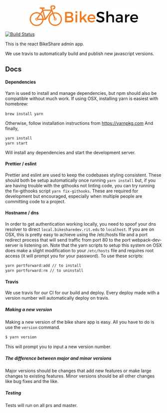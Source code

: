 <p align="center"><img width="350px" src ="https://raw.githubusercontent.com/rit-bikeshare/admin/master/src/img/logo.png" /></p>

[![Build Status](https://travis-ci.org/rit-bikeshare/admin.svg?branch=master)](https://travis-ci.org/rit-bikeshare/admin)

This is the react BikeShare admin app.

We use travis to automatically build and publish new javascript versions.

## Docs

#### Dependencies
Yarn is used to install and manage dependencies, but npm should also be compatible without much work.
If using OSX, installing yarn is easiest with homebrew:

```brew install yarn```

Otherwise, follow installation instructions from https://yarnpkg.com
And finally,

```
yarn install
yarn start
```

Will install any dependencies and start the development server. 

#### Prettier / eslint
Prettier and eslint are used to keep the codebases styling consistent. These should both be setup automatically once running `yarn install` but, if you are having trouble with the githooks not linting code, you can try running the fix-githooks script `yarn fix-githooks`. These are required for development but encouraged, especially when multiple people are committing code to a project.

#### Hostname / dns
In order to get authentication working locally, you need to spoof your dns resolver to direct `local.bikesharedev.rit.edu` to `localhost`. If you are on OSX, this is pretty easy to achieve using the /etc/hosts file and a port redirect process that will send traffic from port 80 to the port webpack-dev-server is listening on.
Note that the yarn scripts to setup this system on OSX does make a slight modification to your `/etc/hosts` file and requires root access (it will prompt you for your password).
To use these scripts:
```
yarn portforward:add // to install
yarn portforward:rm // to uninstall
```

#### Travis
We use travis for our CI for our build and deploy. Every deploy made with a version number will automatically deploy on travis.

##### Making a new version
Making a new version of the bike share app is easy. All you have to do is use the `version` command.
```bash
$ yarn version
```
This will prompt you to input a new version number.

##### The difference between major and minor versions
Major versions should be changes that add new features or make large changes to existing features.
Minor versions should be all other changes like bug fixes and the like.

##### Testing
Tests will run on all prs and master.
